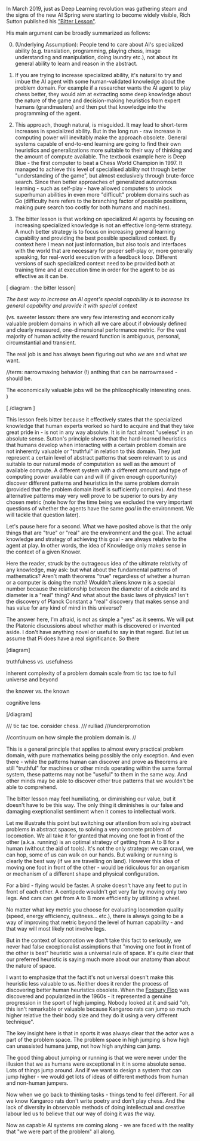 
In March 2019, just as Deep Learning revolution was gathering steam and the signs of the new AI Spring were starting to become widely visible, Rich Sutton published his ["Bitter Lesson"](https://www.cs.utexas.edu/~eunsol/courses/data/bitter_lesson.pdf).

His main argument can be broadly summarized as follows:

0. (Underlying Assumption): People tend to care about AI's specialized ability (e.g. translation, programming, playing chess, image understanding and manipulation, doing laundry etc.), not about its general ability to learn and reason in the abstract.

1. If you are trying to increase specialized ability, it's natural to try and imbue the AI agent with some human-validated knowledge about the problem domain. For example if a researcher wants the AI agent to play chess better, they would aim at extracting some deep knowledge about the nature of the game and decision-making heuristics from expert humans (grandmasters) and then put that knowledge into the programming of the agent.

2. This approach, though natural, is misguided. It may lead to short-term increases in specialized ability. But in the long run - raw increase in computing power will inevitably make the approach obsolete. General systems capable of end-to-end learning are going to find their own heuristics and generalizations more suitable to their way of thinking and the amount of compute available. The textbook example here is Deep Blue - the first computer to beat a Chess World Champion in 1997. It managed to achieve this level of specialised ability not through better "understanding of the game", but almost exclusively through brute-force search. Since then better approaches of generalized autonomous learning - such as self-play - have allowed computers to unlock superhuman abilities in even more "difficult" problem domains such as Go (difficulty here refers to the branching factor of possible positions, making pure search too costly for both humans and machines).

3. The bitter lesson is that working on specialized AI agents by focusing on increasing specialized knowledge is not an effective long-term strategy. A much better strategy is to focus on increasing general learning capability and providing the best possible specialized context. By context here I mean not just information, but also tools and interfaces with the world that are necessary for proper self-play or, more generally speaking, for real-world execution with a feedback loop. Different versions of such specialized context need to be provided both at training time and at execution time in order for the agent to be as effective as it can be.

[ diagram : the bitter lesson]

_The best way to increase an AI agent's special capability is to increase its general capability and provide it with special context_

(vs. sweeter lesson: there are very few interesting and economically valuable problem domains in which all we care about if obviously defined and clearly measured, one-dimensional performance metric. For the vast majority of human activity the reward function is ambiguous, personal, circumstantial and transient.

The real job is and has always been figuring out who _we_ are and what _we_ want.

//term: narrowmaxing behavior (!)
anthing that can be narrowmaxed - should be.

The economically valuable jobs will be the philosophically interesting ones.
)

[ /diagram ]

This lesson feels bitter because it effectively states that the specialized knowledge that human experts worked so hard to acquire and that they take great pride in - is not in any way absolute. It is in fact almost "useless" in an absolute sense. Sutton's principle shows that the hard-learned heuristics that humans develop when interacting with a certain problem domain are not inherently valuable or "truthful" in relation to this domain. They just represent a certain level of abstract patterns that seem relevant to us and suitable to our natural mode of computation as well as the amount of available compute. A different system with a different amount and type of computing power available can and will (if given enough opportunity) discover different patterns and heuristics in the same problem domain (provided that the problem domain itself is sufficiently complex). And these alternative patterns may very well prove to be superior to ours by any chosen metric (note how for the time being we excluded the very important questions of whether the agents have the same _goal_ in the environment. We will tackle that question later).

Let's pause here for a second. What we have posited above is that the only things that are "true" or "real" are the environment and the goal. The actual knowledge and strategy of achieving this goal - are always relative to the agent at play. In other words, the idea of Knowledge only makes sense in the context of a given Knower.

Here the reader, struck by the outrageous idea of the ultimate relativity of any knowledge, may ask: but what about the fundamental patterns of mathematics? Aren't math theorems "true" regardless of whether a human or a computer is doing the math? Wouldn't aliens know π is a special number because the relationship between the diameter of a circle and its diameter is a "real" thing? And what about the basic laws of physics? Isn't the discovery of Planck Constant a "real" discovery that makes sense and has value for any kind of mind in this universe?

The answer here, I'm afraid, is not as simple a "yes" as it seems.
We will put the Platonic discussions about whether math is discovered or invented aside. I don't have anything novel or useful to say in that regard. But let us assume that Pi does have a real significance. So there

[diagram]

truthfulness vs. usefulness

inherent complexity of a problem domain scale
from tic tac toe to full universe and beyond

the knower vs. the known

cognitive lens

[/diagram]

/// tic tac toe. consider chess.
/// rulliad
///underpromotion

//continuum on how simple the problem domain is. //

This is a general principle that applies to almost every practical problem domain, with pure mathematics being possibly the only exception. And even there - while the patterns human can discover and prove as theorems are still "truthful" for machines or other minds operating within the same formal system, these patterns may not be "useful" to them in the same way. And other minds may be able to discover other true patterns that we wouldn't be able to comprehend.

The bitter lesson may feel humiliating, or diminishing our value, but it doesn't have to be this way. The only thing it diminishes is our false and damaging exeptionalist sentiment when it comes to intellectual work.

Let me illustrate this point but switching our attention from solving abstract problems in abstract spaces, to solving a very concrete problem of locomotion.  We all take it for granted that moving one foot in front of the other (a.k.a. running) is an optimal strategy of getting from A to B for a human (without the aid of tools). It's not the only strategy: we can crawl, we can hop, some of us can walk on our hands. But walking or running is clearly the best way (if we are travelling on land). However this idea of moving one foot in front of the other - would be ridiculous for an organism or mechanism of a different shape and physical configuration.

For a bird - flying would be faster. A snake doesn't have any feet to put in front of each other. A centipede wouldn't get very far by moving only two legs. And cars can get from A to B more efficiently by utilizing a wheel.

No matter what key metric you choose for evaluating locomotion quality (speed, energy efficiency, quitness... etc.), there is always going to be a way of improving that metric beyond the level of human capability - and that way will most likely not involve legs.

But in the context of locomotion we don't take this fact to seriously, we never had false exceptionalist assimptions that "moving one foot in front of the other is best" heuristic was a universal rule of space. It's quite clear that our preferred heuristic is saying much more about our anatomy than about the nature of space.

I want to emphasize that the fact it's not universal doesn't make this heuristic less valuable to us. Neither does it render the process of discovering better human heuristics obsolete. When the [Fosbury Flop](https://en.wikipedia.org/wiki/Fosbury_flop) was discovered and popularized in the 1960s - it represented a genuine progression in the sport of high jumping. Nobody looked at it and said "oh, this isn't remarkable or valuable because Kangaroo rats can jump so much higher relative
the their body size and they do it using a very different technique".

The key insight here is that in sports it was always clear that the actor was a part of the problem space. The problem space in high jumping is how high can unassisted humans jump, not how high anything can jump.

The good thing about jumping or running is that we were never under the illusion that we as humans were exceptional in it in some absolute sense. Lots of things jump around. And if we want to design a system that can jump higher - we would get lots of ideas of different methods from human and non-human jumpers.

Now when we go back to thinking tasks - things tend to feel different. For all we know Kangaroo rats don't write poetry and don't play chess. And the lack of diversity in observable methods of doing intellectual and creative labour led us to believe that our way of doing it was _the_ way.

Now as capable AI systems are coming along - we are faced with the reality that "we were part of the problem" all along. 
